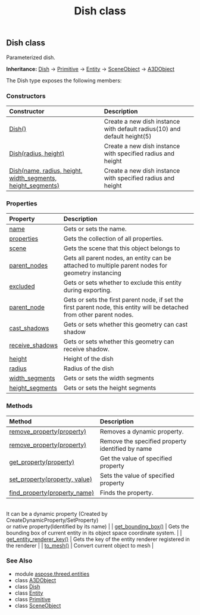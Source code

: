 ﻿---
title: Dish class
second_title: Aspose.3D for Python via .NET API References
description: 
type: docs
weight: 70
url: /python-net/aspose.threed.entities/dish/
is_root: false
---

## Dish class

Parameterized dish.



**Inheritance:** [Dish](/3d/python-net/aspose.threed.entities/dish) → 
[Primitive](/3d/python-net/aspose.threed.entities/primitive) → 
[Entity](/3d/python-net/aspose.threed/entity) → 
[SceneObject](/3d/python-net/aspose.threed/sceneobject) → 
[A3DObject](/3d/python-net/aspose.threed/a3dobject)



The Dish type exposes the following members:

### Constructors
| Constructor | Description |
| :- | :- |
| [Dish()](/3d/python-net/aspose.threed.entities/dish/__init__/#) | Create a new dish instance with default radius(10) and default height(5) |
| [Dish(radius, height)](/3d/python-net/aspose.threed.entities/dish/__init__/#float-float) | Create a new dish instance with specified radius and height |
| [Dish(name, radius, height, width_segments, height_segments)](/3d/python-net/aspose.threed.entities/dish/__init__/#str-float-float-int-int) | Create a new dish instance with specified radius and height |


### Properties
| Property | Description |
| :- | :- |
| [name](/3d/python-net/aspose.threed.entities/dish/name) | Gets or sets the name. |
| [properties](/3d/python-net/aspose.threed.entities/dish/properties) | Gets the collection of all properties. |
| [scene](/3d/python-net/aspose.threed.entities/dish/scene) | Gets the scene that this object belongs to |
| [parent_nodes](/3d/python-net/aspose.threed.entities/dish/parent_nodes) | Gets all parent nodes, an entity can be attached to multiple parent nodes for geometry instancing |
| [excluded](/3d/python-net/aspose.threed.entities/dish/excluded) | Gets or sets whether to exclude this entity during exporting. |
| [parent_node](/3d/python-net/aspose.threed.entities/dish/parent_node) | Gets or sets the first parent node, if set the first parent node, this entity will be detached from other parent nodes. |
| [cast_shadows](/3d/python-net/aspose.threed.entities/dish/cast_shadows) | Gets or sets whether this geometry can cast shadow |
| [receive_shadows](/3d/python-net/aspose.threed.entities/dish/receive_shadows) | Gets or sets whether this geometry can receive shadow. |
| [height](/3d/python-net/aspose.threed.entities/dish/height) | Height of the dish |
| [radius](/3d/python-net/aspose.threed.entities/dish/radius) | Radius of the dish |
| [width_segments](/3d/python-net/aspose.threed.entities/dish/width_segments) | Gets or sets the width segments |
| [height_segments](/3d/python-net/aspose.threed.entities/dish/height_segments) | Gets or sets the height segments |


### Methods
| Method | Description |
| :- | :- |
| [remove_property(property)](/3d/python-net/aspose.threed.entities/dish/remove_property/#Property) | Removes a dynamic property. |
| [remove_property(property)](/3d/python-net/aspose.threed.entities/dish/remove_property/#str) | Remove the specified property identified by name |
| [get_property(property)](/3d/python-net/aspose.threed.entities/dish/get_property/#str) | Get the value of specified property |
| [set_property(property, value)](/3d/python-net/aspose.threed.entities/dish/set_property/#str-any) | Sets the value of specified property |
| [find_property(property_name)](/3d/python-net/aspose.threed.entities/dish/find_property/#str) | Finds the property.<br/>It can be a dynamic property (Created by CreateDynamicProperty/SetProperty) <br/>or native property(Identified by its name) |
| [get_bounding_box()](/3d/python-net/aspose.threed.entities/dish/get_bounding_box/#) | Gets the bounding box of current entity in its object space coordinate system. |
| [get_entity_renderer_key()](/3d/python-net/aspose.threed.entities/dish/get_entity_renderer_key/#) | Gets the key of the entity renderer registered in the renderer |
| [to_mesh()](/3d/python-net/aspose.threed.entities/dish/to_mesh/#) | Convert current object to mesh |



### See Also
* module [aspose.threed.entities](..)
* class [A3DObject](/3d/python-net/aspose.threed/a3dobject)
* class [Dish](/3d/python-net/aspose.threed.entities/dish)
* class [Entity](/3d/python-net/aspose.threed/entity)
* class [Primitive](/3d/python-net/aspose.threed.entities/primitive)
* class [SceneObject](/3d/python-net/aspose.threed/sceneobject)
